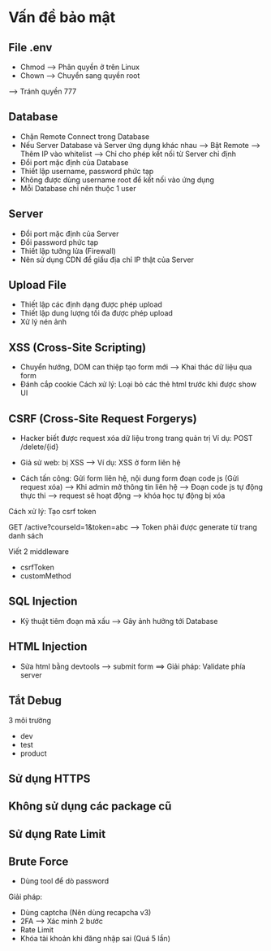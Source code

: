 # Vấn đề bảo mật

## File .env

- Chmod --> Phân quyền ở trên Linux
- Chown --> Chuyển sang quyền root

--> Tránh quyền 777

## Database

- Chặn Remote Connect trong Database
- Nếu Server Database và Server ứng dụng khác nhau --> Bật Remote --> Thêm IP vào whitelist --> Chỉ cho phép kết nối từ Server chỉ định
- Đổi port mặc định của Database
- Thiết lập username, password phức tạp
- Không được dùng username root để kết nối vào ứng dụng
- Mỗi Database chỉ nên thuộc 1 user

## Server

- Đổi port mặc định của Server
- Đổi password phức tạp
- Thiết lập tưởng lửa (Firewall)
- Nên sử dụng CDN để giấu địa chỉ IP thật của Server

## Upload File

- Thiết lập các định dạng được phép upload
- Thiết lập dung lượng tối đa được phép upload
- Xử lý nén ảnh

## XSS (Cross-Site Scripting)

- Chuyển hướng, DOM can thiệp tạo form mới --> Khai thác dữ liệu qua form
- Đánh cắp cookie
  Cách xử lý: Loại bỏ các thẻ html trước khi được show UI

## CSRF (Cross-Site Request Forgerys)

- Hacker biết được request xóa dữ liệu trong trang quản trị
  Ví dụ: POST /delete/{id}

- Giả sử web: bị XSS --> Ví dụ: XSS ở form liên hệ

- Cách tấn công: Gửi form liên hệ, nội dung form đoạn code js (Gửi request xóa) --> Khi admin mở thông tin liên hệ --> Đoạn code js tự động thực thi --> request sẽ hoạt động --> khóa học tự động bị xóa

Cách xử lý: Tạo csrf token

GET /active?courseId=1&token=abc --> Token phải được generate từ trang danh sách

Viết 2 middleware

- csrfToken
- customMethod

## SQL Injection

- Kỹ thuật tiêm đoạn mã xấu --> Gây ảnh hưởng tới Database

## HTML Injection

- Sửa html bằng devtools --> submit form
  ==> Giải pháp: Validate phía server

## Tắt Debug

3 môi trường

- dev
- test
- product

## Sử dụng HTTPS

## Không sử dụng các package cũ

## Sử dụng Rate Limit

## Brute Force

- Dùng tool để dò password

Giải pháp:

- Dùng captcha (Nên dùng recapcha v3)
- 2FA --> Xác minh 2 bước
- Rate Limit
- Khóa tài khoản khi đăng nhập sai (Quá 5 lần)
